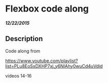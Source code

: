 # Flexbox code along
##### _12/22/2015_



## Description
 Code along from

  https://www.youtube.com/playlist?list=PLu8EoSxDXHP7xj_y6NIAhy0wuCd4uVdid

 videos 14-16

